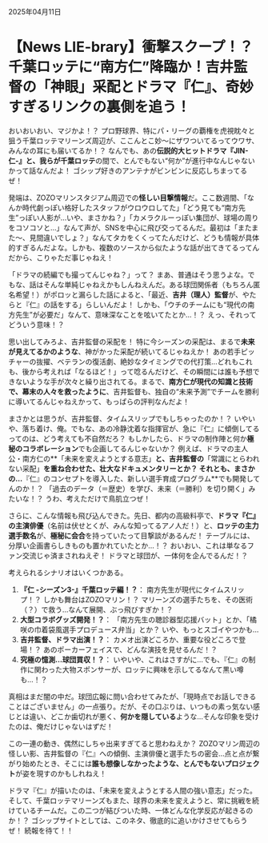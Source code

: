 2025年04月11日

# 【News LIE-brary】衝撃スクープ！？千葉ロッテに“南方仁”降臨か！吉井監督の「神眼」采配とドラマ『仁』、奇妙すぎるリンクの裏側を追う！

おいおいおい、マジかよ！？ プロ野球界、特にパ・リーグの覇権を虎視眈々と狙う千葉ロッテマリーンズ周辺が、ここんとこ妙～にザワついてるってウワサ、みんなの耳にも届いてるか！？ なんでも、あの**伝説的大ヒットドラマ『JIN-仁-』**と、我らが**千葉ロッテ**の間で、とんでもない“何か”が進行中なんじゃないかって話なんだよ！ ゴシップ好きのアンテナがビンビンに反応しちまってるぜ！

発端は、ZOZOマリンスタジアム周辺での**怪しい目撃情報**だ。ここ数週間、「なんか時代劇っぽい格好したスタッフがウロウロしてた」「どう見ても“南方先生”っぽい人影が…いや、まさかね？」「カメラクルーっぽい集団が、球場の周りをコソコソと…」なんて声が、SNSを中心に飛び交ってるんだ。最初は「またまた～、見間違いでしょ？」なんてタカをくくってたんだけど、どうも情報が具体的すぎるんだよな。しかも、複数のソースから似たような話が出てきてるってんだから、こりゃただ事じゃねえ！

「ドラマの続編でも撮ってんじゃね？」って？ まあ、普通はそう思うよな。でもな、話はそんな単純じゃねえかもしんねえんだ。ある球団関係者（もちろん匿名希望！）がポロッと漏らした話によると、「最近、**吉井（理人）監督**が、やたらと『仁』の話をする」らしいんだよ！ しかも、「ウチのチームにも“現代の南方先生”が必要だ」なんて、意味深なことを呟いてたとか…！？ えっ、それってどういう意味！？

思い出してみろよ、吉井監督の采配を！ 特に今シーズンの采配は、まるで**未来が見えてるかのような**、神がかった采配が続いてるじゃねえか！ あの若手ピッチャーの抜擢、ベテランの復活劇、絶妙なタイミングでの代打策…どれもこれも、後から考えれば「なるほど！」って唸るんだけど、その瞬間には誰も予想できないような手が次々と繰り出されてる。まるで、**南方仁が現代の知識と技術で、幕末の人々を救ったように**、吉井監督も、独自の“未来予測”でチームを勝利に導いてるんじゃねえかって、もっぱらの評判なんだよ！

まさかとは思うが、吉井監督、タイムスリップでもしちゃったのか！？ いやいや、落ち着け、俺。でもな、あの冷静沈着な指揮官が、急に『仁』に傾倒してるってのは、どう考えても不自然だろ？ もしかしたら、ドラマの制作陣と何か**極秘のコラボレーション**でも企画してるんじゃないか？ 例えば、ドラマの主人公・南方仁の**「未来を変えようとする意志」**と、吉井監督の**「常識にとらわれない采配」**を重ね合わせた、壮大なドキュメンタリーとか？ それとも、まさかの…**『仁』のコンセプトを導入した、新しい選手育成プログラム**でも開発してんのか！？ 「過去のデータ（＝歴史）を学び、未来（＝勝利）を切り開く」みたいな！？ うわ、考えただけで鳥肌立つぜ！

さらに、こんな情報も飛び込んできた。先日、都内の高級料亭で、**ドラマ『仁』の主演俳優**（名前は伏せとくが、みんな知ってるアノ人だ！）と、**ロッテの主力選手数名**が、**極秘に会合**を持っていたって目撃談があるんだ！ テーブルには、分厚い企画書らしきものも置かれていたとか…！？ おいおい、これは単なるファン交流じゃ済まされねえぞ！ ドラマと球団が、一体何を企んでるんだ！？

考えられるシナリオはいくつかある。
1.  **『仁 -シーズン3-』千葉ロッテ編！？**： 南方先生が現代にタイムスリップ！？ しかも舞台はZOZOマリン！？ マリーンズの選手たちを、その医術（？）で救う…なんて展開、ぶっ飛びすぎか！？
2.  **大型コラボグッズ開発！？**： 「南方先生の聴診器型応援バット」とか、「橘咲の巾着袋風選手プロデュース弁当」とか？ いや、もっとスゴイやつかも…
3.  **吉井監督、ドラマ出演！？**： カメオ出演どころか、重要な役どころで登場！？ あのポーカーフェイスで、どんな演技を見せるんだ！？
4.  **究極の憶測…球団買収！？**： いやいや、これはさすがに…でも、『仁』の制作に関わった大物スポンサーが、ロッテに興味を示してるなんて黒い噂も…！？

真相はまだ闇の中だ。球団広報に問い合わせてみたが、「現時点でお話しできることはございません」の一点張り。だが、その口ぶりは、いつもの素っ気ない感じとは違い、どこか歯切れが悪く、**何かを隠している**ような…そんな印象を受けたのは、俺だけじゃないはずだ！

この一連の動き、偶然にしちゃ出来すぎてると思わねえか？ ZOZOマリン周辺の怪しい影、吉井監督の『仁』への傾倒、主演俳優と選手たちの密会…点と点が繋がり始めたとき、そこには**誰も想像しなかったような、とんでもないプロジェクト**が姿を現すのかもしれねえ！

ドラマ『仁』が描いたのは、「未来を変えようとする人間の強い意志」だった。そして、千葉ロッテマリーンズもまた、球界の未来を変えようと、常に挑戦を続けているチームだ。この二つが結びついた時、一体どんな化学反応が起きるのか！？ ゴシップサイトとしては、このネタ、徹底的に追いかけさせてもらうぜ！ 続報を待て！！
